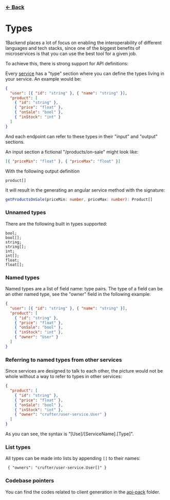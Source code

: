 ### [&#8592; Back](README.md)

# Types

1Backend places a lot of focus on enabling the interoperability of different
languages and tech stacks, since one of the biggest benefits of microservices is
that you can use the best tool for a given job.

To achieve this, there is strong support for API definitions:

Every [service](services.md) has a "type" section where you can define the types
living in your service. An example would be:

```json
{
  "user": [{ "id": "string" }, { "name": "string" }],
  "product": [
    { "id": "string" },
    { "price": "float" },
    { "onSale": "bool" },
    { "inStock": "int" }
  ]
}
```

And each endpoint can refer to these types in their "input" and "output"
sections.

An input section a fictional "/products/on-sale" might look like:

```json
[{ "priceMin": "float" }, { "priceMax": "float" }]
```

With the following output definition

```
product[]
```

It will result in the generating an angular service method with the signature:

```typescript
getProductsOnSale(priceMin: number, priceMax: number): Product[]
```

### Unnamed types

There are the following built in types supported:

```
bool;
bool[];
string;
string[];
int;
int[];
float;
float[];
```

### Named types

Named types are a list of field name: type pairs. The type of a field can be an
other named type, see the "owner" field in the following example:

```json
{
  "user": [{ "id": "string" }, { "name": "string" }],
  "product": [
    { "id": "string" },
    { "price": "float" },
    { "onSale": "bool" },
    { "inStock": "int" },
    { "owner": "User" }
  ]
}
```

### Referring to named types from other services

Since services are designed to talk to each other, the picture would not be
whole without a way to refer to types in other services:

```json
{
  "product": [
    { "id": "string" },
    { "price": "float" },
    { "onSale": "bool" },
    { "inStock": "int" },
    { "owner": "crufter/user-service.User" }
  ]
}
```

As you can see, the syntax is "[Use]/[ServiceName].[Type]".

### List types

All types can be made into lists by appending `[]` to their names:

```
 { "owners": "crufter/user-service.User[]" }
```

### Codebase pointers

You can find the codes related to client generation in the [api-pack](../backend/api-pack) folder.
